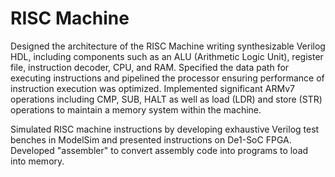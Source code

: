 
# RISC Machine

Designed the architecture of the RISC Machine writing synthesizable Verilog HDL, including components such as an ALU (Arithmetic Logic Unit), register file, instruction decoder, CPU, and RAM. Specified the data path for executing instructions and pipelined the processor ensuring performance of instruction execution was optimized. Implemented significant ARMv7 operations including CMP, SUB, HALT as well as load (LDR) and store (STR) operations to maintain a memory system within the machine.

Simulated RISC machine instructions by developing exhaustive Verilog test benches in ModelSim and presented instructions on De1-SoC FPGA. Developed "assembler" to convert assembly code into programs to load into memory.


